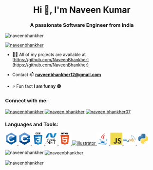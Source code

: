 <h1 align="center">Hi 👋, I'm Naveen Kumar</h1>
<h3 align="center">A passionate Software Engineer from India</h3>

<p align="left"> <img src="https://komarev.com/ghpvc/?username=naveenbhankher&label=Profile%20views&color=0e75b6&style=flat" alt="naveenbhankher" /> </p>

<p align="left"> <a href="https://twitter.com/naveenbhankher" target="blank"><img src="https://img.shields.io/twitter/follow/naveenbhankher?logo=twitter&style=for-the-badge" alt="naveenbhankher" /></a> </p>

- 👨‍💻 All of my projects are available at [https://github.com/NaveenBhankher](https://github.com/NaveenBhankher)

- Contact 📫 **naveenbhankher12@gmail.com**

- ⚡ Fun fact **I am funny 😅**

<h3 align="left">Connect with me:</h3>
<p align="left">
<a href="https://twitter.com/naveenbhankher" target="blank"><img align="center" src="https://raw.githubusercontent.com/rahuldkjain/github-profile-readme-generator/master/src/images/icons/Social/twitter.svg" alt="naveenbhankher" height="30" width="40" /></a>
<a href="https://fb.com/naveen bhankher" target="blank"><img align="center" src="https://raw.githubusercontent.com/rahuldkjain/github-profile-readme-generator/master/src/images/icons/Social/facebook.svg" alt="naveen bhankher" height="30" width="40" /></a>
<a href="https://instagram.com/naveen.bhankher07" target="blank"><img align="center" src="https://raw.githubusercontent.com/rahuldkjain/github-profile-readme-generator/master/src/images/icons/Social/instagram.svg" alt="naveen.bhankher07" height="30" width="40" /></a>
</p>

<h3 align="left">Languages and Tools:</h3>
<p align="left"> <a href="https://www.cprogramming.com/" target="_blank" rel="noreferrer"> <img src="https://raw.githubusercontent.com/devicons/devicon/master/icons/c/c-original.svg" alt="c" width="40" height="40"/> </a> <a href="https://www.w3schools.com/cpp/" target="_blank" rel="noreferrer"> <img src="https://raw.githubusercontent.com/devicons/devicon/master/icons/cplusplus/cplusplus-original.svg" alt="cplusplus" width="40" height="40"/> </a> <a href="https://www.w3schools.com/css/" target="_blank" rel="noreferrer"> <img src="https://raw.githubusercontent.com/devicons/devicon/master/icons/css3/css3-original-wordmark.svg" alt="css3" width="40" height="40"/> </a> <a href="https://dotnet.microsoft.com/" target="_blank" rel="noreferrer"> <img src="https://raw.githubusercontent.com/devicons/devicon/master/icons/dot-net/dot-net-original-wordmark.svg" alt="dotnet" width="40" height="40"/> </a> <a href="https://www.w3.org/html/" target="_blank" rel="noreferrer"> <img src="https://raw.githubusercontent.com/devicons/devicon/master/icons/html5/html5-original-wordmark.svg" alt="html5" width="40" height="40"/> </a> <a href="https://www.adobe.com/in/products/illustrator.html" target="_blank" rel="noreferrer"> <img src="https://www.vectorlogo.zone/logos/adobe_illustrator/adobe_illustrator-icon.svg" alt="illustrator" width="40" height="40"/> </a> <a href="https://www.java.com" target="_blank" rel="noreferrer"> <img src="https://raw.githubusercontent.com/devicons/devicon/master/icons/java/java-original.svg" alt="java" width="40" height="40"/> </a> <a href="https://developer.mozilla.org/en-US/docs/Web/JavaScript" target="_blank" rel="noreferrer"> <img src="https://raw.githubusercontent.com/devicons/devicon/master/icons/javascript/javascript-original.svg" alt="javascript" width="40" height="40"/> </a> <a href="https://www.mysql.com/" target="_blank" rel="noreferrer"> <img src="https://raw.githubusercontent.com/devicons/devicon/master/icons/mysql/mysql-original-wordmark.svg" alt="mysql" width="40" height="40"/> </a> <a href="https://www.python.org" target="_blank" rel="noreferrer"> <img src="https://raw.githubusercontent.com/devicons/devicon/master/icons/python/python-original.svg" alt="python" width="40" height="40"/> </a> </p>

<p><img align="left" src="https://github-readme-stats.vercel.app/api/top-langs?username=naveenbhankher&show_icons=true&locale=en&layout=compact" alt="naveenbhankher" /></p>

<p>&nbsp;<img align="center" src="https://github-readme-stats.vercel.app/api?username=naveenbhankher&show_icons=true&locale=en" alt="naveenbhankher" /></p>

<p><img align="center" src="https://github-readme-streak-stats.herokuapp.com/?user=naveenbhankher&" alt="naveenbhankher" /></p>

